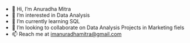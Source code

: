 - 👋 Hi, I’m Anuradha Mitra
- 👀 I’m interested in Data Analysis
- 🌱 I’m currently learning SQL
- 💞️ I’m looking to collaborate on Data Analysis Projects in Marketing fiels
- 📫 Reach me at imanuradhamitra@gmail.com

<!---
mitanura/mitanura is a ✨ special ✨ repository because its `README.md` (this file) appears on your GitHub profile.
You can click the Preview link to take a look at your changes.
--->
